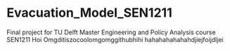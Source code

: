 # Evacuation_Model_SEN1211
Final project for TU Delft Master Engineering and Policy Analysis course SEN1211
Hoi
Omgditiszocoolomgomggithubhihi
hahahahahahahdjiejfoijdljei

